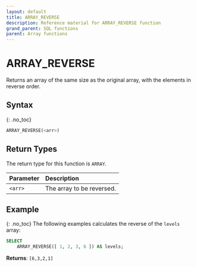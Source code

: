 ```yaml
---
layout: default
title: ARRAY_REVERSE
description: Reference material for ARRAY_REVERSE function
grand_parent: SQL functions
parent: Array functions
---
```


# ARRAY\_REVERSE

Returns an array of the same size as the original array, with the elements in reverse order.

## Syntax
{: .no_toc}

```sql
ARRAY_REVERSE(<arr>)
```
## Return Types
The return type for this function is `ARRAY`.

| Parameter | Description               |
| :--------- | :------------------------- |
| `<arr>`   | The array to be reversed. |

## Example
{: .no_toc}
The following examples calculates the reverse of the `levels` array: 

```sql
SELECT
	ARRAY_REVERSE([ 1, 2, 3, 6 ]) AS levels;
```

**Returns**: `[6,3,2,1]`
